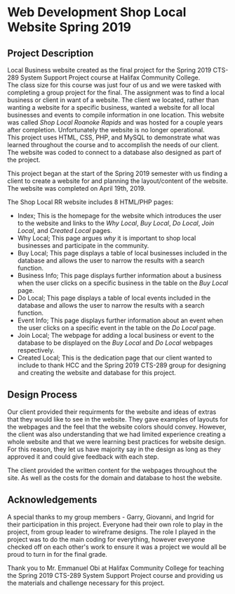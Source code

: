 # Web Development Shop Local Website Spring 2019

## Project Description
Local Business website created as the final project for the Spring 2019 CTS-289 System Support Project course at Halifax Community College.  
The class size for this course was just four of us and we were tasked with completing a group project for the final. The assignment was to find a local business or client in want of a website. The client we located, rather than wanting a website for a specific business, wanted a website for all local businesses and events to compile information in one location. This website was called *Shop Local Roanoke Rapids* and was hosted for a couple years after completion. Unfortunately the website is no longer operational.  
This project uses HTML, CSS, PHP, and MySQL to demonstrate what was learned throughout the course and to accomplish the needs of our client. The website was coded to connect to a database also designed as part of the project.

This project began at the start of the Spring 2019 semester with us finding a client to create a website for and planning the layout/content of the website.  
The website was completed on April 19th, 2019.

The Shop Local RR website includes 8 HTML/PHP pages:
- Index; This is the homepage for the website which introduces the user to the website and links to the *Why Local*, *Buy Local*, *Do Local*, *Join Local*, and *Created Local* pages.
- Why Local; This page argues *why* it is important to shop local businesses and participate in the community. 
- Buy Local; This page displays a table of local businesses included in the database and allows the user to narrow the results with a search function.
- Business Info; This page displays further information about a business when the user clicks on a specific business in the table on the *Buy Local* page.
- Do Local; This page displays a table of local events included in the database and allows the user to narrow the results with a search function.
- Event Info; This page displays further information about an event when the user clicks on a specific event in the table on the *Do Local* page.
- Join Local; The webpage for adding a local business or event to the database to be displayed on the *Buy Local* and *Do Local* webpages respectively.  
- Created Local; This is the dedication page that our client wanted to include to thank HCC and the Spring 2019 CTS-289 group for designing and creating the website and database for this project.

## Design Process
Our client provided their requirments for the website and ideas of extras that they would like to see in the website. They gave examples of layouts for the webpages and the feel that the website colors should convey. However, the client was also understanding that we had limited experience creating a whole website and that we were learning best practices for website design. For this reason, they let us have majority say in the design as long as they approved it and could give feedback with each step.

The client provided the written content for the webpages throughout the site. As well as the costs for the domain and database to host the website.

## Acknowledgements
A special thanks to my group members - Garry, Giovanni, and Ingrid for their participation in this project. Everyone had their own role to play in the project, from group leader to wireframe designs. The role I played in the project was to do the main coding for everything, however everyone checked off on each other's work to ensure it was a project we would all be proud to turn in for the final grade.

Thank you to Mr. Emmanuel Obi at Halifax Community College for teaching the Spring 2019 CTS-289 System Support Project course and providing us the materials and challenge necessary for this project.
